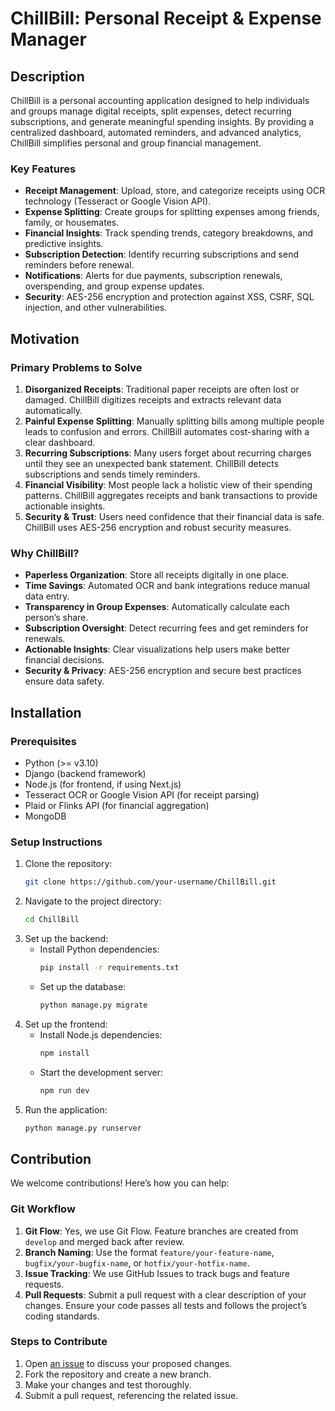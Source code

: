 # ChillBill: Personal Receipt & Expense Manager

## Description

ChillBill is a personal accounting application designed to help individuals and groups manage digital receipts, split expenses, detect recurring subscriptions, and generate meaningful spending insights. By providing a centralized dashboard, automated reminders, and advanced analytics, ChillBill simplifies personal and group financial management.

### Key Features
- **Receipt Management**: Upload, store, and categorize receipts using OCR technology (Tesseract or Google Vision API).
- **Expense Splitting**: Create groups for splitting expenses among friends, family, or housemates.
- **Financial Insights**: Track spending trends, category breakdowns, and predictive insights.
- **Subscription Detection**: Identify recurring subscriptions and send reminders before renewal.
- **Notifications**: Alerts for due payments, subscription renewals, overspending, and group expense updates.
- **Security**: AES-256 encryption and protection against XSS, CSRF, SQL injection, and other vulnerabilities.

## Motivation

### Primary Problems to Solve
1. **Disorganized Receipts**: Traditional paper receipts are often lost or damaged. ChillBill digitizes receipts and extracts relevant data automatically.
2. **Painful Expense Splitting**: Manually splitting bills among multiple people leads to confusion and errors. ChillBill automates cost-sharing with a clear dashboard.
3. **Recurring Subscriptions**: Many users forget about recurring charges until they see an unexpected bank statement. ChillBill detects subscriptions and sends timely reminders.
4. **Financial Visibility**: Most people lack a holistic view of their spending patterns. ChillBill aggregates receipts and bank transactions to provide actionable insights.
5. **Security & Trust**: Users need confidence that their financial data is safe. ChillBill uses AES-256 encryption and robust security measures.

### Why ChillBill?
- **Paperless Organization**: Store all receipts digitally in one place.
- **Time Savings**: Automated OCR and bank integrations reduce manual data entry.
- **Transparency in Group Expenses**: Automatically calculate each person’s share.
- **Subscription Oversight**: Detect recurring fees and get reminders for renewals.
- **Actionable Insights**: Clear visualizations help users make better financial decisions.
- **Security & Privacy**: AES-256 encryption and secure best practices ensure data safety.

## Installation

### Prerequisites
- Python (>= v3.10)
- Django (backend framework)
- Node.js (for frontend, if using Next.js)
- Tesseract OCR or Google Vision API (for receipt parsing)
- Plaid or Flinks API (for financial aggregation)
- MongoDB 

### Setup Instructions
1. Clone the repository:
   ```bash
   git clone https://github.com/your-username/ChillBill.git
   ```
2. Navigate to the project directory:
   ```bash
   cd ChillBill
   ```
3. Set up the backend:
   - Install Python dependencies:
     ```bash
     pip install -r requirements.txt
     ```
   - Set up the database:
     ```bash
     python manage.py migrate
     ```
4. Set up the frontend:
   - Install Node.js dependencies:
     ```bash
     npm install
     ```
   - Start the development server:
     ```bash
     npm run dev
     ```
5. Run the application:
   ```bash
   python manage.py runserver
   ```

## Contribution

We welcome contributions! Here’s how you can help:

### Git Workflow
1. **Git Flow**: Yes, we use Git Flow. Feature branches are created from `develop` and merged back after review.
2. **Branch Naming**: Use the format `feature/your-feature-name`, `bugfix/your-bugfix-name`, or `hotfix/your-hotfix-name`.
3. **Issue Tracking**: We use GitHub Issues to track bugs and feature requests.
4. **Pull Requests**: Submit a pull request with a clear description of your changes. Ensure your code passes all tests and follows the project’s coding standards.

### Steps to Contribute
1. Open [an issue](https://github.com/UTSC-CSCC01-Software-Engineering-I/term-group-project-c01w25-project-ohamaland/issues/new/choose) to discuss your proposed changes.
2. Fork the repository and create a new branch.
3. Make your changes and test thoroughly.
4. Submit a pull request, referencing the related issue.

